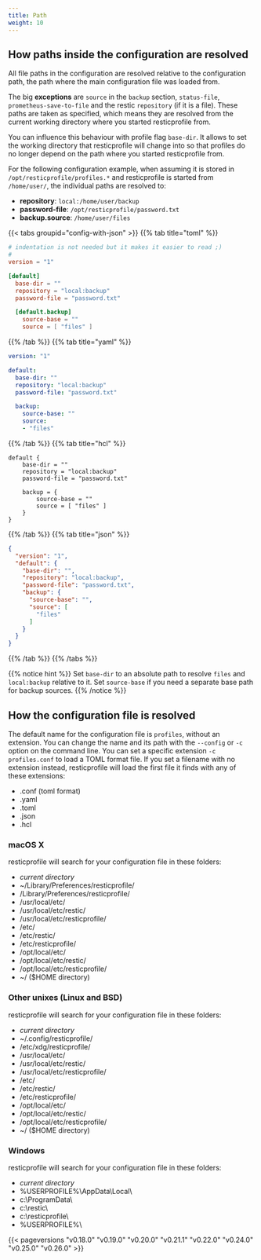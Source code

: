 ```yaml
---
title: Path
weight: 10
---
```


## How paths inside the configuration are resolved

All file paths in the configuration are resolved relative to the configuration path, the path where 
the main configuration file was loaded from. 

The big **exceptions** are `source` in the `backup` section, `status-file`, `prometheus-save-to-file` and the 
restic `repository` (if it is a file). These paths are taken as specified, which means they are resolved 
from the current working directory where you started resticprofile from. 

You can influence this behaviour with profile flag `base-dir`. It allows to set the working directory 
that resticprofile will change into so that profiles do no longer depend on the path where you started 
resticprofile from.

For the following configuration example, when assuming it is stored in `/opt/resticprofile/profiles.*` and 
resticprofile is started from `/home/user/`, the individual paths are resolved to:
* **repository**: `local:/home/user/backup`
* **password-file**: `/opt/resticprofile/password.txt`
* **backup.source**: `/home/user/files`


{{< tabs groupid="config-with-json" >}}
{{% tab title="toml" %}}

```toml
# indentation is not needed but it makes it easier to read ;)
#
version = "1"

[default]
  base-dir = ""
  repository = "local:backup"
  password-file = "password.txt"

  [default.backup]
    source-base = ""
    source = [ "files" ]
```

{{% /tab %}}
{{% tab title="yaml" %}}

```yaml
version: "1"

default:
  base-dir: ""
  repository: "local:backup"
  password-file: "password.txt"

  backup:
    source-base: ""
    source:
    - "files"
```

{{% /tab %}}
{{% tab title="hcl" %}}

```hcl
default {
    base-dir = ""
    repository = "local:backup"
    password-file = "password.txt"

    backup = {
        source-base = ""
        source = [ "files" ]
    }
}
```

{{% /tab %}}
{{% tab title="json" %}}

```json
{
  "version": "1",
  "default": {
    "base-dir": "",
    "repository": "local:backup",
    "password-file": "password.txt",
    "backup": {
      "source-base": "",
      "source": [
        "files"
      ]
    }
  }
}
```

{{% /tab %}}
{{% /tabs %}}

{{% notice hint %}}
Set `base-dir` to an absolute path to resolve `files` and `local:backup` relative to it.
Set `source-base` if you need a separate base path for backup sources.
{{% /notice %}}

## How the configuration file is resolved

The default name for the configuration file is `profiles`, without an extension.
You can change the name and its path with the `--config` or `-c` option on the command line.
You can set a specific extension `-c profiles.conf` to load a TOML format file.
If you set a filename with no extension instead, resticprofile will load the first file it finds with any of these extensions:
- .conf (toml format)
- .yaml
- .toml
- .json
- .hcl

### macOS X

resticprofile will search for your configuration file in these folders:
- _current directory_
- ~/Library/Preferences/resticprofile/
- /Library/Preferences/resticprofile/
- /usr/local/etc/
- /usr/local/etc/restic/
- /usr/local/etc/resticprofile/
- /etc/
- /etc/restic/
- /etc/resticprofile/
- /opt/local/etc/
- /opt/local/etc/restic/
- /opt/local/etc/resticprofile/
- ~/ ($HOME directory)

### Other unixes (Linux and BSD)

resticprofile will search for your configuration file in these folders:
- _current directory_
- ~/.config/resticprofile/
- /etc/xdg/resticprofile/
- /usr/local/etc/
- /usr/local/etc/restic/
- /usr/local/etc/resticprofile/
- /etc/
- /etc/restic/
- /etc/resticprofile/
- /opt/local/etc/
- /opt/local/etc/restic/
- /opt/local/etc/resticprofile/
- ~/ ($HOME directory)

### Windows

resticprofile will search for your configuration file in these folders:
- _current directory_
- %USERPROFILE%\AppData\Local\
- c:\ProgramData\
- c:\restic\
- c:\resticprofile\
- %USERPROFILE%\

{{< pageversions "v0.18.0" "v0.19.0" "v0.20.0" "v0.21.1" "v0.22.0" "v0.24.0" "v0.25.0" "v0.26.0" >}}
